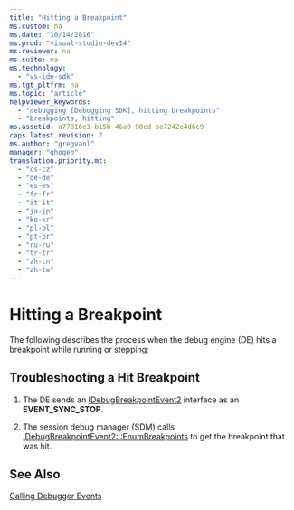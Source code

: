 ```yaml
---
title: "Hitting a Breakpoint"
ms.custom: na
ms.date: "10/14/2016"
ms.prod: "visual-studio-dev14"
ms.reviewer: na
ms.suite: na
ms.technology: 
  - "vs-ide-sdk"
ms.tgt_pltfrm: na
ms.topic: "article"
helpviewer_keywords: 
  - "debugging [Debugging SDK], hitting breakpoints"
  - "breakpoints, hitting"
ms.assetid: a77816e3-b15b-46a0-90cd-be7242e4d6c9
caps.latest.revision: 7
ms.author: "gregvanl"
manager: "ghogen"
translation.priority.mt: 
  - "cs-cz"
  - "de-de"
  - "es-es"
  - "fr-fr"
  - "it-it"
  - "ja-jp"
  - "ko-kr"
  - "pl-pl"
  - "pt-br"
  - "ru-ru"
  - "tr-tr"
  - "zh-cn"
  - "zh-tw"
---
```

# Hitting a Breakpoint
The following describes the process when the debug engine (DE) hits a breakpoint while running or stepping:  
  
## Troubleshooting a Hit Breakpoint  
  
1.  The DE sends an [IDebugBreakpointEvent2](../extensibility/idebugbreakpointevent2.md) interface as an **EVENT_SYNC_STOP**.  
  
2.  The session debug manager (SDM) calls [IDebugBreakpointEvent2:::EnumBreakpoints](../extensibility/idebugbreakpointevent2--enumbreakpoints.md) to get the breakpoint that was hit.  
  
## See Also  
 [Calling Debugger Events](../extensibility/calling-debugger-events.md)